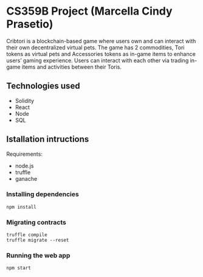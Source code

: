 # CS359B Project (Marcella Cindy Prasetio)

Cribtori is a blockchain-based game where users own and can interact with their own decentralized virtual pets. The game has 2 commodities, Tori tokens as virtual pets and Accessories tokens as in-game items to enhance users’ gaming experience. Users can interact with each other via trading in-game items and activities between their Toris.


## Technologies used

* Solidity
* React 
* Node
* SQL

## Istallation intructions

Requirements:
* node.js
* truffle
* ganache

### Installing dependencies
```
npm install
```

### Migrating contracts
```
truffle compile 
truffle migrate --reset
```

### Running the web app
```
npm start
```
